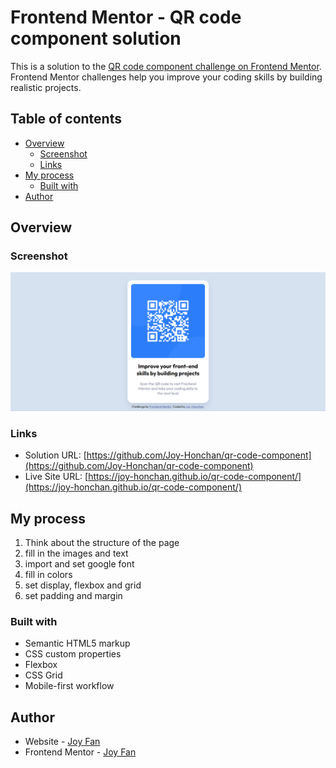# Frontend Mentor - QR code component solution

This is a solution to the [QR code component challenge on Frontend Mentor](https://www.frontendmentor.io/challenges/qr-code-component-iux_sIO_H). Frontend Mentor challenges help you improve your coding skills by building realistic projects.

## Table of contents

- [Overview](#overview)
  - [Screenshot](#screenshot)
  - [Links](#links)
- [My process](#my-process)
  - [Built with](#built-with)
- [Author](#author)

## Overview

### Screenshot

![](./images/qr-code-screenshot.png)

### Links

- Solution URL: [https://github.com/Joy-Honchan/qr-code-component](https://github.com/Joy-Honchan/qr-code-component)
- Live Site URL: [https://joy-honchan.github.io/qr-code-component/](https://joy-honchan.github.io/qr-code-component/)

## My process

1. Think about the structure of the page
2. fill in the images and text
3. import and set google font
4. fill in colors
5. set display, flexbox and grid
6. set padding and margin

### Built with

- Semantic HTML5 markup
- CSS custom properties
- Flexbox
- CSS Grid
- Mobile-first workflow

## Author

- Website - [Joy Fan](https://github.com/Joy-Honchan)
- Frontend Mentor - [Joy Fan](https://www.frontendmentor.io/profile/Joy-Honchan)
